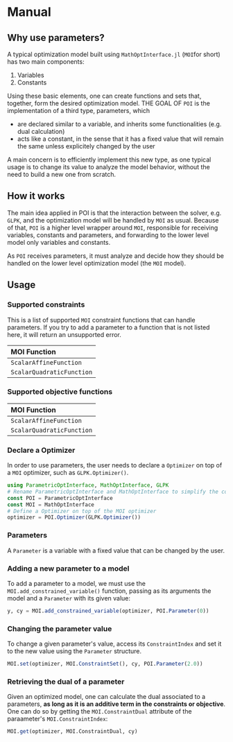# Manual

## Why use parameters?

A typical optimization model built using `MathOptInterface.jl` (`MOI`for short) has two main components:
1. Variables
2. Constants

Using these basic elements, one can create functions and sets that, together, form the desired optimization model. THE GOAL OF `POI` is the implementation of a third
type, parameters, which
* are declared similar to a variable, and inherits some functionalities (e.g. dual calculation)
* acts like a constant, in the sense that it has a fixed value that will remain the same unless explicitely changed by the user

A main concern is to efficiently implement this new type, as one typical usage is to change its value to analyze the model behavior, without the need to build a new one from scratch.

## How it works

The main idea applied in POI is that the interaction between the solver, e.g. `GLPK`, and the optimization model will be handled by `MOI` as usual. Because of that, `POI` is a higher level
wrapper around `MOI`, responsible for receiving variables, constants and parameters, and forwarding to the lower level model only variables and constants.

As `POI` receives parameters, it must analyze and decide how they should be handled on the lower level optimization model (the `MOI` model).

## Usage

### Supported constraints

This is a list of supported `MOI` constraint functions that can handle parameters. If you try to add a parameter to
a function that is not listed here, it will return an unsupported error.

|  MOI Function |
|:-------|
|    `ScalarAffineFunction`    |
|    `ScalarQuadraticFunction`    |


### Supported objective functions

|  MOI Function |
|:-------|
|    `ScalarAffineFunction`    |
|    `ScalarQuadraticFunction`    |

### Declare a Optimizer

In order to use parameters, the user needs to declare a `Optimizer` on top of a `MOI` optimizer, such as `GLPK.Optimizer()`.

```julia
using ParametricOptInterface, MathOptInterface, GLPK
# Rename ParametricOptInterface and MathOptInterface to simplify the code
const POI = ParametricOptInterface
const MOI = MathOptInterface
# Define a Optimizer on top of the MOI optimizer
optimizer = POI.Optimizer(GLPK.Optimizer())
```

### Parameters

A `Parameter` is a variable with a fixed value that can be changed by the user.

### Adding a new parameter to a model

To add a parameter to a model, we must use the `MOI.add_constrained_variable()` function, passing as its arguments the model and a `Parameter` with its given value:

```julia
y, cy = MOI.add_constrained_variable(optimizer, POI.Parameter(0))
```

### Changing the parameter value

To change a given parameter's value, access its `ConstraintIndex` and set it to the new value using the `Parameter` structure.

```julia
MOI.set(optimizer, MOI.ConstraintSet(), cy, POI.Parameter(2.0))
```

### Retrieving the dual of a parameter

Given an optimized model, one can calculate the dual associated to a parameters, **as long as it is an additive term in the constraints or objective**.
One can do so by getting the `MOI.ConstraintDual` attribute of the paraameter's `MOI.ConstraintIndex`:

```julia
MOI.get(optimizer, MOI.ConstraintDual, cy)
```
